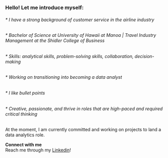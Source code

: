 ### Hello! Let me introduce myself:
  ###### * I have a strong background of customer service in the airline industry
  ###### * Bachelor of Science at University of Hawaii at Manoa | Travel Industry Management at the Shidler College of Business
  ###### * Skills: analytical skills, problem-solving skills, collaboration, decision-making
  ###### * Working on transitioning into becoming a data analyst
  ###### * I like bullet points
  ###### * Creative, passionate, and thrive in roles that are high-paced and required critical thinking

At the moment, I am currently committed and working on projects to land a data analytics role.

**Connect with me** <br>
Reach me through my [Linkedin](www.linkedin.com/in/gizellebflx>)!

<!---
flxgizelle/flxgizelle is a ✨ special ✨ repository because its `README.md` (this file) appears on your GitHub profile.
You can click the Preview link to take a look at your changes.
--->
